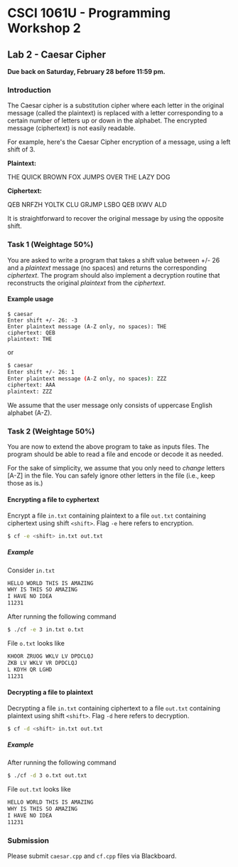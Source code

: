 # CSCI 1061U - Programming Workshop 2

## Lab 2 - Caesar Cipher

**Due back on Saturday, February 28 before 11:59 pm.**

### Introduction

The Caesar cipher is a substitution cipher where each letter in the original message (called the plaintext) is replaced with a letter corresponding to a certain number of letters up or down in the alphabet.  The encrypted message (ciphertext) is not easily readable.

For example, here's the Caesar Cipher encryption of a message, using a left shift of 3.

__Plaintext:__  

THE QUICK BROWN FOX JUMPS OVER THE LAZY DOG

__Ciphertext:__ 

QEB NRFZH YOLTK CLU GRJMP LSBO QEB IXWV ALD

It is straightforward to recover the original message by using the opposite shift.

### Task 1 (Weightage 50%)

You are asked to write a program that takes a shift value between +/- 26 and a _plaintext_ message (no spaces) and returns the corresponding _ciphertext_.  The program should also implement a decryption routine that reconstructs the original _plaintext_ from the _ciphertext_.

#### Example usage

~~~shell
$ caesar
Enter shift +/- 26: -3
Enter plaintext message (A-Z only, no spaces): THE
ciphertext: QEB
plaintext: THE
~~~ 

or

~~~bash
$ caesar
Enter shift +/- 26: 1
Enter plaintext message (A-Z only, no spaces): ZZZ
ciphertext: AAA
plaintext: ZZZ
~~~ 

We assume that the user message only consists of uppercase English alphabet (A-Z).

### Task 2 (Weightage 50%)

You are now to extend the above program to take as inputs files.  The program should be able to read a file and encode or decode it as needed.  

For the sake of simplicity, we assume that you only need to _change_ letters [A-Z] in the file.  You can safely ignore other letters in the file (i.e., keep those as is.)

#### Encrypting a file to __cyphertext__

Encrypt a file `in.txt` containing plaintext to a file `out.txt` containing ciphertext using shift `<shift>`.  Flag `-e` here refers to encryption.

~~~bash
$ cf -e <shift> in.txt out.txt
~~~

##### Example

Consider `in.txt`

~~~txt
HELLO WORLD THIS IS AMAZING
WHY IS THIS SO AMAZING
I HAVE NO IDEA
11231
~~~

After running the following command

~~~bash
$ ./cf -e 3 in.txt o.txt
~~~

File `o.txt` looks like

~~~txt
KHOOR ZRUOG WKLV LV DPDCLQJ
ZKB LV WKLV VR DPDCLQJ
L KDYH QR LGHD
11231
~~~

#### Decrypting a file to __plaintext__

Decrypting a file `in.txt` containing ciphertext to a file `out.txt` containing plaintext using shift `<shift>`.  Flag `-d` here refers to decryption.

~~~bash
$ cf -d <shift> in.txt out.txt 
~~~

##### Example

After running the following command

~~~bash
$ ./cf -d 3 o.txt out.txt
~~~

File `out.txt` looks like

~~~txt
HELLO WORLD THIS IS AMAZING
WHY IS THIS SO AMAZING
I HAVE NO IDEA
11231
~~~

### Submission

Please submit `caesar.cpp` and `cf.cpp` files via Blackboard.

